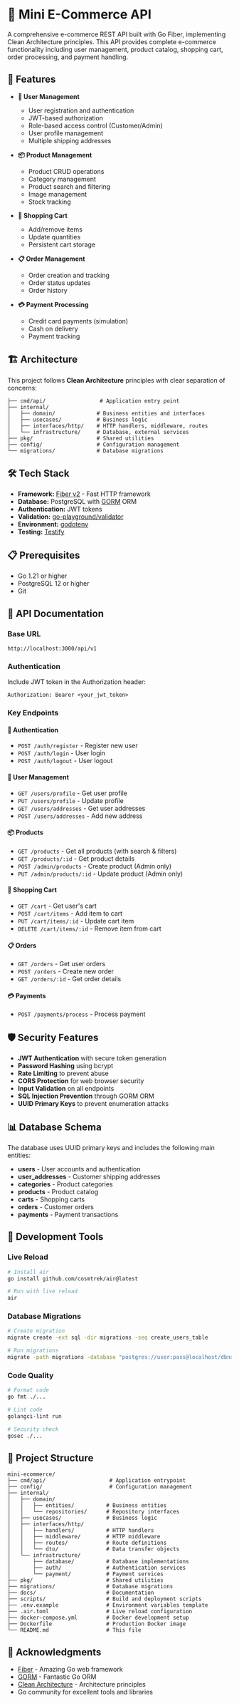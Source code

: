 # 🛒 Mini E-Commerce API

A comprehensive e-commerce REST API built with Go Fiber, implementing Clean Architecture principles. This API provides complete e-commerce functionality including user management, product catalog, shopping cart, order processing, and payment handling.

## 🚀 Features

- **👤 User Management**

  - User registration and authentication
  - JWT-based authorization
  - Role-based access control (Customer/Admin)
  - User profile management
  - Multiple shipping addresses

- **📦 Product Management**

  - Product CRUD operations
  - Category management
  - Product search and filtering
  - Image management
  - Stock tracking

- **🛒 Shopping Cart**

  - Add/remove items
  - Update quantities
  - Persistent cart storage

- **📋 Order Management**

  - Order creation and tracking
  - Order status updates
  - Order history

- **💳 Payment Processing**
  - Credit card payments (simulation)
  - Cash on delivery
  - Payment tracking

## 🏗️ Architecture

This project follows **Clean Architecture** principles with clear separation of concerns:

```
├── cmd/api/                 # Application entry point
├── internal/
│   ├── domain/             # Business entities and interfaces
│   ├── usecases/           # Business logic
│   ├── interfaces/http/    # HTTP handlers, middleware, routes
│   └── infrastructure/     # Database, external services
├── pkg/                    # Shared utilities
├── config/                 # Configuration management
└── migrations/             # Database migrations
```

## 🛠️ Tech Stack

- **Framework:** [Fiber v2](https://docs.gofiber.io/) - Fast HTTP framework
- **Database:** PostgreSQL with [GORM](https://gorm.io/) ORM
- **Authentication:** JWT tokens
- **Validation:** [go-playground/validator](https://github.com/go-playground/validator)
- **Environment:** [godotenv](https://github.com/joho/godotenv)
- **Testing:** [Testify](https://github.com/stretchr/testify)

## 📋 Prerequisites

- Go 1.21 or higher
- PostgreSQL 12 or higher
- Git

## 📖 API Documentation

### Base URL

```
http://localhost:3000/api/v1
```

### Authentication

Include JWT token in the Authorization header:

```
Authorization: Bearer <your_jwt_token>
```

### Key Endpoints

#### 🔐 Authentication

- `POST /auth/register` - Register new user
- `POST /auth/login` - User login
- `POST /auth/logout` - User logout

#### 👤 User Management

- `GET /users/profile` - Get user profile
- `PUT /users/profile` - Update profile
- `GET /users/addresses` - Get user addresses
- `POST /users/addresses` - Add new address

#### 📦 Products

- `GET /products` - Get all products (with search & filters)
- `GET /products/:id` - Get product details
- `POST /admin/products` - Create product (Admin only)
- `PUT /admin/products/:id` - Update product (Admin only)

#### 🛒 Shopping Cart

- `GET /cart` - Get user's cart
- `POST /cart/items` - Add item to cart
- `PUT /cart/items/:id` - Update cart item
- `DELETE /cart/items/:id` - Remove item from cart

#### 📋 Orders

- `GET /orders` - Get user orders
- `POST /orders` - Create new order
- `GET /orders/:id` - Get order details

#### 💳 Payments

- `POST /payments/process` - Process payment

## 🛡️ Security Features

- **JWT Authentication** with secure token generation
- **Password Hashing** using bcrypt
- **Rate Limiting** to prevent abuse
- **CORS Protection** for web browser security
- **Input Validation** on all endpoints
- **SQL Injection Prevention** through GORM ORM
- **UUID Primary Keys** to prevent enumeration attacks

## 📊 Database Schema

The database uses UUID primary keys and includes the following main entities:

- **users** - User accounts and authentication
- **user_addresses** - Customer shipping addresses
- **categories** - Product categories
- **products** - Product catalog
- **carts** - Shopping carts
- **orders** - Customer orders
- **payments** - Payment transactions

## 🔧 Development Tools

### Live Reload

```bash
# Install air
go install github.com/cosmtrek/air@latest

# Run with live reload
air
```

### Database Migrations

```bash
# Create migration
migrate create -ext sql -dir migrations -seq create_users_table

# Run migrations
migrate -path migrations -database "postgres://user:pass@localhost/dbname?sslmode=disable" up
```

### Code Quality

```bash
# Format code
go fmt ./...

# Lint code
golangci-lint run

# Security check
gosec ./...
```

## 📁 Project Structure

```
mini-ecommerce/
├── cmd/api/                    # Application entrypoint
├── config/                     # Configuration management
├── internal/
│   ├── domain/
│   │   ├── entities/          # Business entities
│   │   └── repositories/      # Repository interfaces
│   ├── usecases/              # Business logic
│   ├── interfaces/http/
│   │   ├── handlers/          # HTTP handlers
│   │   ├── middleware/        # HTTP middleware
│   │   ├── routes/            # Route definitions
│   │   └── dto/               # Data transfer objects
│   └── infrastructure/
│       ├── database/          # Database implementations
│       ├── auth/              # Authentication services
│       └── payment/           # Payment services
├── pkg/                       # Shared utilities
├── migrations/                # Database migrations
├── docs/                      # Documentation
├── scripts/                   # Build and deployment scripts
├── .env.example               # Environment variables template
├── .air.toml                  # Live reload configuration
├── docker-compose.yml         # Docker development setup
├── Dockerfile                 # Production Docker image
└── README.md                  # This file
```

## 🙏 Acknowledgments

- [Fiber](https://docs.gofiber.io/) - Amazing Go web framework
- [GORM](https://gorm.io/) - Fantastic Go ORM
- [Clean Architecture](https://blog.cleancoder.com/uncle-bob/2012/08/13/the-clean-architecture.html) - Architecture principles
- Go community for excellent tools and libraries

